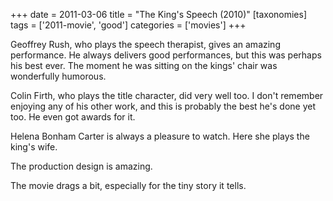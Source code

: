 +++
date = 2011-03-06
title = "The King's Speech (2010)"
[taxonomies]
tags = ['2011-movie', 'good']
categories = ['movies']
+++

Geoffrey Rush, who plays the speech therapist, gives an amazing
performance. He always delivers good performances, but this was perhaps
his best ever. The moment he was sitting on the kings' chair was
wonderfully humorous.

Colin Firth, who plays the title character, did very well too. I don't
remember enjoying any of his other work, and this is probably the best
he's done yet too. He even got awards for it.

Helena Bonham Carter is always a pleasure to watch. Here she plays the
king's wife.

The production design is amazing.

The movie drags a bit, especially for the tiny story it tells.
